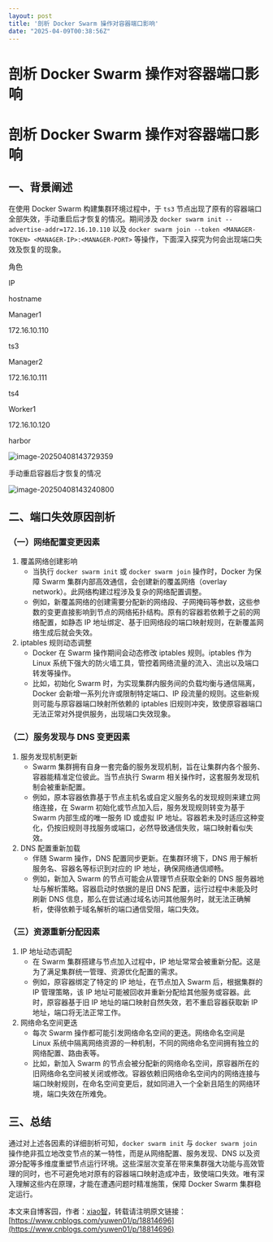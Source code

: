 ```yaml
---
layout: post
title: '剖析 Docker Swarm 操作对容器端口影响'
date: "2025-04-09T00:38:56Z"
---
```

剖析 Docker Swarm 操作对容器端口影响
=========================

剖析 Docker Swarm 操作对容器端口影响
=========================

一、背景阐述
------

在使用 Docker Swarm 构建集群环境过程中，于 `ts3` 节点出现了原有的容器端口全部失效，手动重启后才恢复的情况。期间涉及 `docker swarm init --advertise-addr=172.16.10.110` 以及 `docker swarm join --token <MANAGER-TOKEN> <MANAGER-IP>:<MANAGER-PORT>` 等操作，下面深入探究为何会出现端口失效及恢复的现象。

角色

IP

hostname

Manager1

172.16.10.110

ts3

Manager2

172.16.10.111

ts4

Worker1

172.16.10.120

harbor

![image-20250408143729359](https://img2023.cnblogs.com/blog/1893152/202504/1893152-20250408144400388-241675027.png)

手动重启容器后才恢复的情况

![image-20250408143240800](https://img2023.cnblogs.com/blog/1893152/202504/1893152-20250408144359968-2058290021.png)

二、端口失效原因剖析
----------

### （一）网络配置变更因素

1.  覆盖网络创建影响
    *   当执行 `docker swarm init` 或 `docker swarm join` 操作时，Docker 为保障 Swarm 集群内部高效通信，会创建新的覆盖网络（overlay network）。此网络构建过程涉及复杂的网络配置调整。
    *   例如，新覆盖网络的创建需要分配新的网络段、子网掩码等参数，这些参数的变更直接影响到节点的网络拓扑结构。原有的容器若依赖于之前的网络配置，如静态 IP 地址绑定、基于旧网络段的端口映射规则，在新覆盖网络生成后就会失效。
2.  iptables 规则动态调整
    *   Docker 在 Swarm 操作期间会动态修改 iptables 规则。iptables 作为 Linux 系统下强大的防火墙工具，管控着网络流量的流入、流出以及端口转发等操作。
    *   比如，初始化 Swarm 时，为实现集群内服务间的负载均衡与通信隔离，Docker 会新增一系列允许或限制特定端口、IP 段流量的规则。这些新规则可能与原容器端口映射所依赖的 iptables 旧规则冲突，致使原容器端口无法正常对外提供服务，出现端口失效现象。

### （二）服务发现与 DNS 变更因素

1.  服务发现机制更新
    *   Swarm 集群拥有自身一套完备的服务发现机制，旨在让集群内各个服务、容器能精准定位彼此。当节点执行 Swarm 相关操作时，这套服务发现机制会被重新配置。
    *   例如，原本容器依靠基于节点主机名或自定义服务名的发现规则来建立网络连接，在 Swarm 初始化或节点加入后，服务发现规则转变为基于 Swarm 内部生成的唯一服务 ID 或虚拟 IP 地址。容器若未及时适应这种变化，仍按旧规则寻找服务或端口，必然导致通信失败，端口映射看似失效。
2.  DNS 配置重新加载
    *   伴随 Swarm 操作，DNS 配置同步更新。在集群环境下，DNS 用于解析服务名、容器名等标识到对应的 IP 地址，确保网络通信顺畅。
    *   例如，新加入 Swarm 的节点可能会从管理节点获取全新的 DNS 服务器地址与解析策略。容器启动时依据的是旧 DNS 配置，运行过程中未能及时刷新 DNS 信息，那么在尝试通过域名访问其他服务时，就无法正确解析，使得依赖于域名解析的端口通信受阻，端口失效。

### （三）资源重新分配因素

1.  IP 地址动态调配
    *   在 Swarm 集群搭建与节点加入过程中，IP 地址常常会被重新分配。这是为了满足集群统一管理、资源优化配置的需求。
    *   例如，原容器绑定了特定的 IP 地址，在节点加入 Swarm 后，根据集群的 IP 管理策略，该 IP 地址可能被回收并重新分配给其他服务或容器。此时，原容器基于旧 IP 地址的端口映射自然失效，若不重启容器获取新 IP 地址，端口将无法正常工作。
2.  网络命名空间更迭
    *   每次 Swarm 操作都可能引发网络命名空间的更迭。网络命名空间是 Linux 系统中隔离网络资源的一种机制，不同的网络命名空间拥有独立的网络配置、路由表等。
    *   比如，新加入 Swarm 的节点会被分配新的网络命名空间，原容器所在的旧网络命名空间被关闭或修改。容器依赖旧网络命名空间内的网络连接与端口映射规则，在命名空间变更后，就如同进入一个全新且陌生的网络环境，端口失效在所难免。

三、总结
----

通过对上述各因素的详细剖析可知，`docker swarm init` 与 `docker swarm join` 操作绝非孤立地改变节点的某一特性，而是从网络配置、服务发现、DNS 以及资源分配等多维度重塑节点运行环境。这些深层次变革在带来集群强大功能与高效管理的同时，也不可避免地对原有的容器端口映射造成冲击，致使端口失效。唯有深入理解这些内在原理，才能在遭遇问题时精准施策，保障 Docker Swarm 集群稳定运行。

本文来自博客园，作者：[xiao智](https://www.cnblogs.com/yuwen01/)，转载请注明原文链接：[https://www.cnblogs.com/yuwen01/p/18814696](https://www.cnblogs.com/yuwen01/p/18814696)